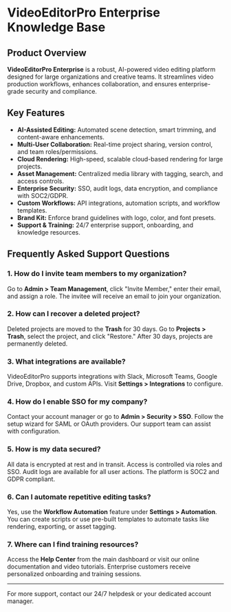 # VideoEditorPro Enterprise Knowledge Base

## Product Overview
**VideoEditorPro Enterprise** is a robust, AI-powered video editing platform designed for large organizations and creative teams. It streamlines video production workflows, enhances collaboration, and ensures enterprise-grade security and compliance.

## Key Features
- **AI-Assisted Editing:** Automated scene detection, smart trimming, and content-aware enhancements.
- **Multi-User Collaboration:** Real-time project sharing, version control, and team roles/permissions.
- **Cloud Rendering:** High-speed, scalable cloud-based rendering for large projects.
- **Asset Management:** Centralized media library with tagging, search, and access controls.
- **Enterprise Security:** SSO, audit logs, data encryption, and compliance with SOC2/GDPR.
- **Custom Workflows:** API integrations, automation scripts, and workflow templates.
- **Brand Kit:** Enforce brand guidelines with logo, color, and font presets.
- **Support & Training:** 24/7 enterprise support, onboarding, and knowledge resources.

## Frequently Asked Support Questions

### 1. How do I invite team members to my organization?
Go to **Admin > Team Management**, click "Invite Member," enter their email, and assign a role. The invitee will receive an email to join your organization.

### 2. How can I recover a deleted project?
Deleted projects are moved to the **Trash** for 30 days. Go to **Projects > Trash**, select the project, and click "Restore." After 30 days, projects are permanently deleted.

### 3. What integrations are available?
VideoEditorPro supports integrations with Slack, Microsoft Teams, Google Drive, Dropbox, and custom APIs. Visit **Settings > Integrations** to configure.

### 4. How do I enable SSO for my company?
Contact your account manager or go to **Admin > Security > SSO**. Follow the setup wizard for SAML or OAuth providers. Our support team can assist with configuration.

### 5. How is my data secured?
All data is encrypted at rest and in transit. Access is controlled via roles and SSO. Audit logs are available for all user actions. The platform is SOC2 and GDPR compliant.

### 6. Can I automate repetitive editing tasks?
Yes, use the **Workflow Automation** feature under **Settings > Automation**. You can create scripts or use pre-built templates to automate tasks like rendering, exporting, or asset tagging.

### 7. Where can I find training resources?
Access the **Help Center** from the main dashboard or visit our online documentation and video tutorials. Enterprise customers receive personalized onboarding and training sessions.

---
For more support, contact our 24/7 helpdesk or your dedicated account manager.
